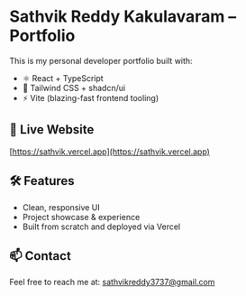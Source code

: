 # Sathvik Reddy Kakulavaram – Portfolio

This is my personal developer portfolio built with:

- ⚛️ React + TypeScript
- 🎨 Tailwind CSS + shadcn/ui
- ⚡ Vite (blazing-fast frontend tooling)

## 🚀 Live Website
[https://sathvik.vercel.app](https://sathvik.vercel.app) <!-- update with actual link -->

## 🛠 Features
- Clean, responsive UI
- Project showcase & experience
- Built from scratch and deployed via Vercel

## 📫 Contact
Feel free to reach me at: sathvikreddy3737@gmail.com
